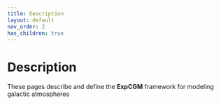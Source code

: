 ```yaml
---
title: Description
layout: default
nav_order: 2
has_children: true
---
```


# Description

These pages describe and define the **ExpCGM** framework for modeling galactic atmospheres
